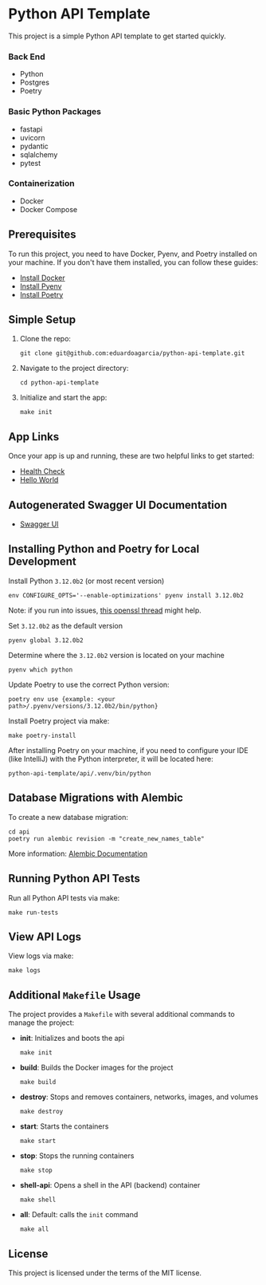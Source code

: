 # Python API Template

This project is a simple Python API template to get started quickly.

### Back End
- Python
- Postgres
- Poetry

### Basic Python Packages
- fastapi
- uvicorn
- pydantic
- sqlalchemy
- pytest

### Containerization
- Docker
- Docker Compose

## Prerequisites

To run this project, you need to have Docker, Pyenv, and Poetry installed on your machine. If you don't have them
installed, you can follow these guides:

- [Install Docker](https://docs.docker.com/get-docker/)
- [Install Pyenv](https://github.com/pyenv/pyenv?tab=readme-ov-file#installation)
- [Install Poetry](https://python-poetry.org/docs/)

## Simple Setup

1. Clone the repo:
    ```shell
    git clone git@github.com:eduardoagarcia/python-api-template.git
    ```
2. Navigate to the project directory:
    ```shell
    cd python-api-template
    ```
3. Initialize and start the app:
    ```shell
    make init
    ```

## App Links
Once your app is up and running, these are two helpful links to get started:
- [Health Check](http://localhost:8000/health-check)
- [Hello World](http://localhost:8000/api/v1/hello/world)

## Autogenerated Swagger UI Documentation
- [Swagger UI](http://localhost:8000/docs)

## Installing Python and Poetry for Local Development

Install Python `3.12.0b2` (or most recent version)
```shell
env CONFIGURE_OPTS='--enable-optimizations' pyenv install 3.12.0b2
```
Note: if you run into issues, [this openssl thread](https://stackoverflow.com/questions/77237751/3-12-install-fails-on-intel-macbook-pro) might help.

Set `3.12.0b2` as the default version
```shell
pyenv global 3.12.0b2
```

Determine where the `3.12.0b2` version is located on your machine
```shell
pyenv which python
```

Update Poetry to use the correct Python version:
```shell
poetry env use {example: <your path>/.pyenv/versions/3.12.0b2/bin/python}
```

Install Poetry project via make:
```shell
make poetry-install
```

After installing Poetry on your machine, if you need to configure your IDE (like IntelliJ) with the Python interpreter, it will be located here:
```text
python-api-template/api/.venv/bin/python
```

## Database Migrations with Alembic

To create a new database migration:

```shell
cd api
poetry run alembic revision -m "create_new_names_table"
```

More information: [Alembic Documentation](https://alembic.sqlalchemy.org/en/latest/)

## Running Python API Tests

Run all Python API tests via make:
```shell
make run-tests
```

## View API Logs

View logs via make:
```shell
make logs
```

## Additional `Makefile` Usage

The project provides a `Makefile` with several additional commands to manage the project:

- **init**: Initializes and boots the api
    ```shell
    make init
    ```

- **build**: Builds the Docker images for the project
    ```shell
    make build
    ```

- **destroy**: Stops and removes containers, networks, images, and volumes
    ```shell
    make destroy
    ```

- **start**: Starts the containers
    ```shell
    make start
    ```

- **stop**: Stops the running containers
    ```shell
    make stop
    ```

- **shell-api**: Opens a shell in the API (backend) container
    ```shell
    make shell
    ```

- **all**: Default: calls the `init` command
    ```shell
    make all
    ```

## License

This project is licensed under the terms of the MIT license.